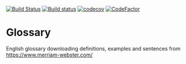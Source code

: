[![Build Status](https://travis-ci.org/michalovsky/glossary.svg?branch=master)](https://travis-ci.org//michalovsky/glossary)
[![Build status](https://ci.appveyor.com/api/projects/status/qknnoy8h9u5stvyt/branch/master?svg=true)](https://ci.appveyor.com/project/michalovsky/glossary/branch/master)
[![codecov](https://codecov.io/gh/michalovsky/glossary/branch/master/graph/badge.svg)](https://codecov.io/gh/michalovsky/glossary)
[![CodeFactor](https://www.codefactor.io/repository/github/michalovsky/glossary/badge)](https://www.codefactor.io/repository/github/michalovsky/glossary)

# Glossary
English glossary downloading definitions, examples and sentences from https://www.merriam-webster.com/



